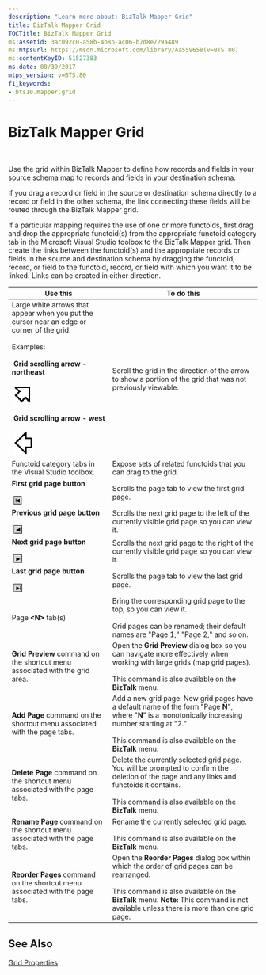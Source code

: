 ```yaml
---
description: "Learn more about: BizTalk Mapper Grid"
title: BizTalk Mapper Grid
TOCTitle: BizTalk Mapper Grid
ms:assetid: 3ac092c0-a58b-4b8b-ac06-b7d8e729a489
ms:mtpsurl: https://msdn.microsoft.com/library/Aa559658(v=BTS.80)
ms:contentKeyID: 51527383
ms.date: 08/30/2017
mtps_version: v=BTS.80
f1_keywords:
- bts10.mapper.grid
---
```


# BizTalk Mapper Grid

 

Use the grid within BizTalk Mapper to define how records and fields in your source schema map to records and fields in your destination schema.

If you drag a record or field in the source or destination schema directly to a record or field in the other schema, the link connecting these fields will be routed through the BizTalk Mapper grid.

If a particular mapping requires the use of one or more functoids, first drag and drop the appropriate functoid(s) from the appropriate functoid category tab in the Microsoft Visual Studio toolbox to the BizTalk Mapper grid. Then create the links between the functoid(s) and the appropriate records or fields in the source and destination schema by dragging the functoid, record, or field to the functoid, record, or field with which you want it to be linked. Links can be created in either direction.

<table>
<thead>
<tr class="header">
<th>Use this</th>
<th>To do this</th>
</tr>
</thead>
<tbody>
<tr class="odd">
<td>Large white arrows that appear when you put the cursor near an edge or corner of the grid.<br />
<br />
Examples:<br />
<br />
 <strong>Grid scrolling arrow - northeast</strong><br />
<br />
 <img src="images/Aa559658.f0b985cd-c66d-44b9-8c91-9292b1449284(BTS.80).jpeg" alt="Icon that represents the Grid scrolling arrow - northeast."/><br />
<br />
 <strong>Grid scrolling arrow - west</strong><br />
<br />
 <img src="images/Aa559658.9d582372-2061-4fa1-a6b6-992759d997f7(BTS.80).jpeg" alt="Icon that represents the Grid scrolling arrow - west."/></td>
<td>Scroll the grid in the direction of the arrow to show a portion of the grid that was not previously viewable.</td>
</tr>
<tr class="even">
<td>Functoid category tabs in the Visual Studio toolbox.</td>
<td>Expose sets of related functoids that you can drag to the grid.</td>
</tr>
<tr class="odd">
<td><strong>First grid page button</strong><br />
<br />
 <img src="images/Aa559658.dc05ce6f-d98d-41c8-82f3-38e128ebfaa3(BTS.80).jpeg" alt="Icon that represents the First grid page button."/></td>
<td>Scrolls the page tab to view the first grid page.</td>
</tr>
<tr class="even">
<td><strong>Previous grid page button</strong><br />
<br />
 <img src="images/Aa559658.0b36db3b-07bc-420b-94a5-d11a395cd5bf(BTS.80).jpeg" alt="Icon that represents the Previous grid page button."/></td>
<td>Scrolls the next grid page to the left of the currently visible grid page so you can view it.</td>
</tr>
<tr class="odd">
<td><strong>Next grid page button</strong><br />
<br />
 <img src="images/Aa559658.627081ac-dea2-433d-b8b2-e4beb0fadf65(BTS.80).jpeg" alt="Icon that represents the Next grid page button."/></td>
<td>Scrolls the next grid page to the right of the currently visible grid page so you can view it.</td>
</tr>
<tr class="even">
<td><strong>Last grid page button</strong><br />
<br />
 <img src="images/Aa559658.54a3fbed-3ac0-4d5a-9dc5-a22fb9660141(BTS.80).jpeg" alt="Icon that represents the Last grid page button."/></td>
<td>Scrolls the page tab to view the last grid page.</td>
</tr>
<tr class="odd">
<td>Page <strong>&lt;N&gt;</strong> tab(s)</td>
<td>Bring the corresponding grid page to the top, so you can view it.<br />
<br />
Grid pages can be renamed; their default names are &quot;Page 1,&quot; &quot;Page 2,&quot; and so on.</td>
</tr>
<tr class="even">
<td><strong>Grid Preview</strong> command on the shortcut menu associated with the grid area.</td>
<td>Open the <strong>Grid Preview</strong> dialog box so you can navigate more effectively when working with large grids (map grid pages).<br />
<br />
This command is also available on the <strong>BizTalk</strong> menu.</td>
</tr>
<tr class="odd">
<td><strong>Add Page</strong> command on the shortcut menu associated with the page tabs.</td>
<td>Add a new grid page. New grid pages have a default name of the form &quot;Page <strong>N</strong>&quot;, where &quot;<strong>N</strong>&quot; is a monotonically increasing number starting at &quot;2.&quot;<br />
<br />
This command is also available on the <strong>BizTalk</strong> menu.</td>
</tr>
<tr class="even">
<td><strong>Delete Page</strong> command on the shortcut menu associated with the page tabs.</td>
<td>Delete the currently selected grid page. You will be prompted to confirm the deletion of the page and any links and functoids it contains.<br />
<br />
This command is also available on the <strong>BizTalk</strong> menu.</td>
</tr>
<tr class="odd">
<td><strong>Rename Page</strong> command on the shortcut menu associated with the page tabs.</td>
<td>Rename the currently selected grid page.<br />
<br />
This command is also available on the <strong>BizTalk</strong> menu.</td>
</tr>
<tr class="even">
<td><strong>Reorder Pages</strong> command on the shortcut menu associated with the page tabs.</td>
<td>Open the <strong>Reorder Pages</strong> dialog box within which the order of grid pages can be rearranged.<br />
<br />
This command is also available on the <strong>BizTalk</strong> menu. <strong>Note:</strong> This command is not available unless there is more than one grid page.</td>
</tr>
</tbody>
</table>


## See Also

[Grid Properties](grid-properties.md)

